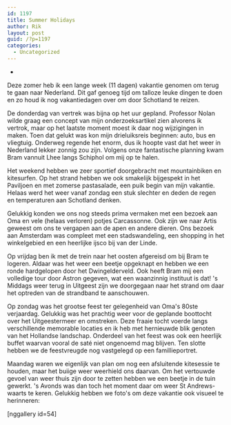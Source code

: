 ```yaml
---
id: 1197
title: Summer Holidays
author: Rik
layout: post
guid: /?p=1197
categories:
  - Uncategorized
---
```

-
Deze zomer heb ik een lange week (11 dagen) vakantie genomen om terug te gaan naar Nederland. Dit gaf genoeg tijd om talloze leuke dingen te doen en zo houd ik nog vakantiedagen over om door Schotland te reizen.

De donderdag van vertrek was bijna op het uur gepland. Professor Nolan wilde graag een concept van mijn onderzoeksartikel zien alvorens ik vertrok, maar op het laatste moment moest ik daar nog wijzigingen in maken. Toen dat gelukt was kon mijn drieluiksreis beginnen: auto, bus en vliegtuig. Onderweg regende het enorm, dus ik hoopte vast dat het weer in Nederland lekker zonnig zou zijn. Volgens onze fantastische planning kwam Bram vannuit Lhee langs Schiphol om mij op te halen.

Het weekend hebben we zeer sportief doorgebracht met mountainbiken en kitesurfen. Op het strand hebben we ook smakelijk bijgespekt in het Paviljoen en met zomerse pastasalade, een puik begin van mijn vakantie. Helaas werd het weer vanaf zondag een stuk slechter en deden de regen en temperaturen aan Schotland denken.

Gelukkig konden we ons nog steeds prima vermaken met een bezoek aan Oma en vele (helaas verloren) potjes Carcassonne. Ook zijn we naar Artis geweest om ons te vergapen aan de apen en andere dieren. Ons bezoek aan Amsterdam was compleet met een stadswandeling, een shopping in het winkelgebied en een heerlijke ijsco bij van der Linde.

Op vrijdag ben ik met de trein naar het oosten afgereisd om bij Bram te logeren. Aldaar was het weer een beetje opgeknapt en hebben we een ronde hardgelopen door het Dwingelderveld. Ook heeft Bram mij een volledige tour door Astron gegeven, wat een waanzinnig instituut is dat! 's Middags weer terug in Uitgeest zijn we doorgegaan naar het strand om daar het optreden van de strandband te aanschouwen.

Op zondag was het grootse feest ter gelegenheid van Oma's 80ste verjaardag. Gelukkig was het prachtig weer voor de geplande boottocht over het Uitgeestermeer en omstreken. Deze fraaie tocht voerde langs verschillende memorable locaties en ik heb met hernieuwde blik genoten van het Hollandse landschap. Onderdeel van het feest was ook een heerlijk buffet waarvan vooral de saté niet ongenoemd mag blijven. Ten slotte hebben we de feestvreugde nog vastgelegd op een famillieportret.

Maandag waren we eigenlijk van plan om nog een afsluitende kitesessie te houden, maar het buiige weer weerhield ons daarvan. Om het vertouwde gevoel van weer thuis zijn door te zetten hebben we een beetje in de tuin gewerkt. 's Avonds was dan toch het moment daar om weer St Andrews-waarts te keren. Gelukkig hebben we foto's om deze vakantie ook visueel te herinneren:

[nggallery id=54]